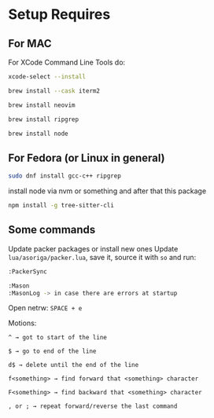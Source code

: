 # Setup Requires

## For MAC

For XCode Command Line Tools do:

```bash
xcode-select --install
```

```bash
brew install --cask iterm2
```

```bash
brew install neovim
```

```bash
brew install ripgrep
```

```bash
brew install node
```

## For Fedora (or Linux in general)

```bash
sudo dnf install gcc-c++ ripgrep
```

install node via nvm or something and after that this package

```bash
npm install -g tree-sitter-cli
```

## Some commands

Update packer packages or install new ones
Update `lua/asoriga/packer.lua`, save it, source it with `so` and run:

```bash
:PackerSync
```

```bash
:Mason
:MasonLog -> in case there are errors at startup
```

Open netrw: `SPACE + e`

Motions:

```
^ → got to start of the line

$ → go to end of the line

d$ → delete until the end of the line

f<something> → find forward that <something> character

F<something> → find backward that <something> character

, or ; → repeat forward/reverse the last command
```
